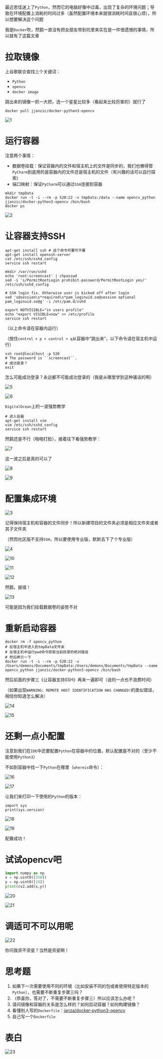 最近思佳迷上了`Python`，然而它的电脑好像中过毒，出现了复杂的环境问题；导致在环境配置上消耗的时间过多（虽然配置环境本来就很消耗时间且很心烦），所以想要解决这个问题

我是`Docker`吹，然鹅一直没有把女朋友带到坑里来实在是一件很遗憾的事情，所以就有了这篇文章

# 拉取镜像 #

上谷歌联合查找三个关键词：

+ `Python`
+ `opencv`
+ `docker image`

跳出来的镜像一抓一大把，选一个星星比较多（看起来比较厉害的）就行了

```shell
docker pull jjanzic/docker-python3-opencv
```

![1](1.jpg)

# 运行容器 #

注意两个事情：

+ 数据卷挂载：保证容器内的文件和宿主机上的文件是同步的，我们也懒得管`PyCharm`到底用的是容器内的文件还是宿主机的文件（有兴趣的话可以自行探索）
+ 端口映射：保证`PyCharm`可以通过`SSH`连接到容器

```shell
mkdir tmpData
docker run -t -i --rm -p 520:22 -v tmpData:/data --name opencv_python jjanzic/docker-python3-opencv /bin/bash
docker ps
```

![2](2.jpg)

# 让容器支持SSH #

```shell
apt-get install ssh # 这个命令可要可不要
apt-get install openssh-server
cat /etc/ssh/sshd_config
service ssh restart

mkdir /var/run/sshd
echo 'root:screencast' | chpasswd
sed -i 's/PermitRootLogin prohibit-password/PermitRootLogin yes/' /etc/ssh/sshd_config

# SSH login fix. Otherwise user is kicked off after login
sed 's@session\s*required\s*pam_loginuid.so@session optional pam_loginuid.so@g' -i /etc/pam.d/sshd

export NOTVISIBLE="in users profile"
echo "export VISIBLE=now" >> /etc/profile
service ssh restart
```

（以上命令请在容器内运行）

（按住`control + p + control + q`从容器中“跳出来”，以下命令请在宿主机中运行）

```shell
ssh root@localhost -p 520
# The password is ``screencast``.
# 成功登录？
exit
```

怎么可能成功登录？永远都不可能成功登录的（我是从哪里学到这种骚话的啊）

![5](5.jpg)

![6](6.jpg)

`DigitalOcean`上的一波强势教学

```shell
# 进入容器
apt-get install vim
vim /etc/ssh/sshd_config
service ssh restart
```

然鹅还是不行（啪啪打脸），接着往下看强势教学：

![7](7.jpg)

这一波之后是真的可以了

![8](8.jpg)

![9](9.jpg)

# 配置集成环境 #

![3](3.jpg)

记得保持宿主机和容器的文件同步！所以新建项目的文件夹必须是相应文件夹或者其子文件夹

（然而社区版不支持`SSH`，所以要使用专业版，默默去下了个专业版）

![4](4.jpg)

![10](10.jpg)

![11](11.jpg)

![12](12.jpg)

然鹅，报错！

![13](13.jpg)

可能是因为我们挂载数据卷的姿势不对

# 重新启动容器 #

```shell
docker rm -f opencv_python
# 在宿主机中进入到tmpData文件夹
# 在宿主机中运行pwd命令获取当前目录的绝对路径
# 然后拷贝一下
docker run -t -i --rm -p 520:22 -v /Users/demons/Documents/tmpData:/Users/demons/Documents/tmpData --name opencv_python jjanzic/docker-python3-opencv /bin/bash
```

然后前面的步骤三《让容器支持SSH》再来一遍即可（说的一点也不浪费时间）

（如果出现`WARNING: REMOTE HOST IDENTIFICATION HAS CHANGED!`的类似错误，相信你知道怎么解决）

![14](14.jpg)

![15](15.jpg)

# 还剩一点小配置 #

注意到我们在`IDE`中还要配置`Python`在容器中的位置，默认配置是不对的（至少不能使用`Python3`）

不如到容器中找一下`Python`在哪里（`whereis`命令）：

![16](16.jpg)

![17](17.jpg)

让我们来打印一下使用的`Python`的版本：

```shell
import sys
print(sys.version)
```

![18](18.jpg)

![19](19.jpg)

配置成功！

# 试试opencv吧 #

```python
import numpy as np
x = np.uint8([250])
y = np.uint8([10])
print(cv2.add(x,y))
```

![20](20.jpg)

![21](21.jpg)

# 调适可不可以用呢 #

![22](22.jpg)

你问我资不资瓷？当然是资瓷啊！

# 思考题 #

1. 如果下一次需要使用不同的环境（比如安装不同的包或者使用特定版本的`Python`），也需要不断重复步骤三吗？
2. （恭喜你，答对了，不需要不断重复步骤三）所以应该怎么办呢？
3. 请问镜像和容器的关系是怎么样的？如何启动容器？如何构建镜像？
4. 看懂别人写的`Dockerfile`：[janza/docker-python3-opencv](https://github.com/janza/docker-python3-opencv)
5. 自己写一个`Dockerfile`

# 表白 #

![23](23.jpg)
